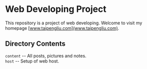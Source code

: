# Web Developing Project

This repository is a project of web developing. Welcome to visit my homepage [www.taipengliu.com](www.taipengliu.com).

## Directory Contents

`content` -- All posts, pictures and notes.<br>
`host` -- Setup of web host.
